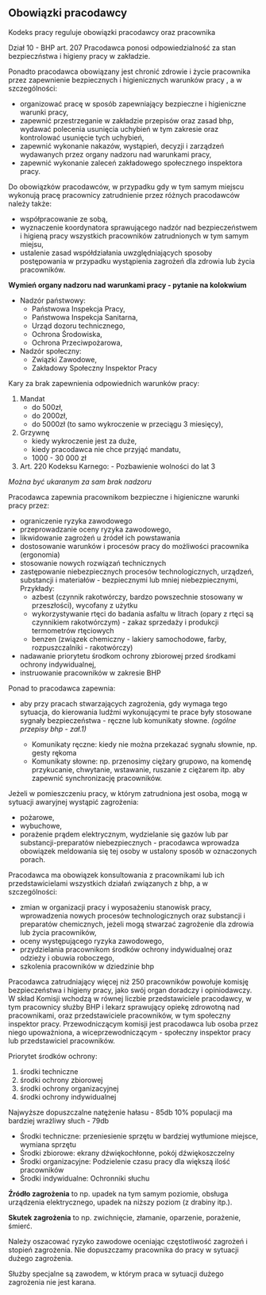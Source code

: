 
## Obowiązki pracodawcy

Kodeks pracy reguluje obowiązki pracodawcy oraz pracownika

Dział 10 - BHP art. 207 Pracodawca ponosi odpowiedzialność za stan bezpieczństwa i higieny pracy w zakładzie.

Ponadto pracodawca obowiązany jest chronić zdrowie i życie pracownika przez zapewnienie bezpiecznych i higienicznych warunków pracy , a w szczególności:
- organizować pracę w sposób zapewniający bezpieczne i higieniczne warunki pracy,
- zapewnić przestrzeganie w zakładzie przepisów oraz zasad bhp, wydawać polecenia usunięcia uchybień w tym zakresie oraz kontrolować usunięcie tych uchybień,
- zapewnić wykonanie nakazów, wystąpień, decyzji i zarządzeń wydawanych przez organy nadzoru nad warunkami pracy,
- zapewnić wykonanie zaleceń zakładowego społecznego inspektora pracy.

Do obowiązków pracodawców, w przypadku gdy w tym samym miejscu wykonują pracę pracownicy zatrudnienie przez różnych pracodawców należy także:
- współpracowanie ze sobą,
- wyznaczenie koordynatora sprawującego nadzór nad bezpieczeństwem i higieną pracy wszystkich pracowników zatrudnionych w tym samym miejsu,
 - ustalenie zasad współdziałania uwzględniających sposoby postępowania w przypadku wystąpienia zagrożeń dla zdrowia lub życia pracowników.

**Wymień organy nadzoru nad warunkami pracy - pytanie na kolokwium**
- Nadzór państwowy:
	- Państwowa Inspekcja Pracy,
	- Państwowa Inspekcja Sanitarna,
	- Urząd dozoru technicznego,
	- Ochrona Środowiska,
	- Ochrona Przeciwpożarowa,
 - Nadzór społeczny:
	 - Związki Zawodowe,
	 - Zakładowy Społeczny Inspektor Pracy



Kary za brak zapewnienia odpowiednich warunków pracy:
1. Mandat
	- do 500zł,
	- do 2000zł,
	- do 5000zł (to samo wykroczenie w przeciągu 3 miesięcy),
 2. Grzywnę
	- kiedy wykroczenie jest za duże,
	- kiedy pracodawca nie chce przyjąć mandatu,
	- 1000 - 30 000 zł
  3. Art. 220 Kodeksu Karnego:
	-  Pozbawienie wolności do  lat 3

*Można być ukaranym za sam brak nadzoru*

Pracodawca zapewnia pracownikom bezpieczne i higieniczne warunki pracy przez:
- ograniczenie ryzyka zawodowego 
- przeprowadzanie oceny ryzyka zawodowego,
- likwidowanie zagrożeń u źródeł ich powstawania
- dostosowanie warunków i procesów pracy do możliwości pracownika (ergonomia)
- stosowanie nowych rozwiązań technicznych
- zastępowanie niebezpiecznych procesów technologicznych, urządzeń, substancji i materiałów - bezpiecznymi lub mniej niebezpiecznymi,
	Przykłady:
	- azbest (czynnik rakotwórczy, bardzo powszechnie stosowany w przeszłości), wycofany z użytku 
	- wykorzystywanie rtęci do badania asfaltu w litrach (opary z rtęci są czynnikiem rakotwórczym) - zakaz sprzedaży i produkcji termometrów rtęciowych
	- benzen (związek chemiczny - lakiery samochodowe, farby, rozpuszczalniki - rakotwórczy)
- nadawanie priorytetu środkom ochrony zbiorowej przed środkami ochrony indywidualnej,
- instruowanie pracowników w zakresie BHP


Ponad to pracodawca zapewnia:
- aby przy pracach stwarzających zagrożenia, gdy wymaga tego sytuacja, do kierowania ludźmi wykonującymi te prace były stosowane sygnały bezpieczeństwa - ręczne lub komunikaty słowne.
	*(ogólne przepisy bhp - zał.1)*
 
	- Komunikaty ręczne: kiedy nie można przekazać sygnału słownie, np. gesty rękoma 
	- Komunikaty słowne: np. przenosimy ciężary grupowo, na komendę przykucanie, chwytanie, wstawanie, ruszanie z ciężarem itp. aby zapewnić synchronizację pracowników.

Jeżeli w pomieszczeniu pracy, w którym zatrudniona jest osoba, mogą w sytuacji awaryjnej wystąpić zagrożenia: 
- pożarowe,
- wybuchowe, 
- porażenie prądem elektrycznym,
wydzielanie się gazów lub par substancji-preparatów niebezpiecznych - pracodawca wprowadza obowiązek meldowania się tej osoby w ustalony sposób w oznaczonych porach.

Pracodawca ma obowiązek konsultowania z pracownikami lub ich przedstawicielami wszystkich działań związanych z bhp, a w szczególności:
- zmian w organizacji pracy i wyposażeniu stanowisk pracy, wprowadzenia nowych procesów technologicznych oraz substancji i preparatów chemicznych, jeżeli mogą stwarzać zagrożenie dla zdrowia lub życia pracowników,
- oceny występującego ryzyka zawodowego,
- przydzielania pracownikom środków ochrony indywidualnej oraz odzieży i obuwia roboczego,
- szkolenia pracowników w dziedzinie bhp

Pracodawca zatrudniający więcej niż 250 pracowników powołuje komisję bezpieczeństwa i higieny pracy, jako swój organ doradczy i opiniodawczy. W skład Komisji wchodzą w równej liczbie przedstawiciele pracodawcy, w tym pracownicy służby BHP i lekarz sprawujący opiekę zdrowotną nad pracownikami, oraz przedstawiciele pracowników, w tym społeczny inspektor pracy. Przewodniczącym komisji jest pracodawca lub osoba przez niego upoważniona, a wiceprzewodniczącym - społeczny inspektor pracy lub przedstawiciel pracowników.



Priorytet środków ochrony:
1. środki techniczne
2. środki ochrony zbiorowej
3. środki ochrony organizacyjnej
4. środki ochrony indywidualnej 

Najwyższe dopuszczalne natężenie hałasu - 85db
10% populacji ma bardziej wrażliwy słuch - 79db
- Środki techniczne: przeniesienie sprzętu w bardziej wytłumione miejsce, wymiana sprzętu
- Środki zbiorowe: ekrany dźwiękochłonne, pokój dźwiękoszczelny
- Środki organizacyjne: Podzielenie czasu pracy dla większą ilość pracowników
- Środki indywidualne: Ochronniki słuchu




**Źródło zagrożenia** to np. upadek na tym samym poziomie, obsługa urządzenia elektrycznego, upadek na niższy poziom (z drabiny itp.).

**Skutek zagrożenia** to np. zwichnięcie, złamanie, oparzenie, porażenie, śmierć.

Należy oszacować ryzyko zawodowe oceniając częstotliwość zagrożeń i stopień zagrożenia.
Nie dopuszczamy pracownika do pracy w sytuacji dużego zagrożenia.

Służby specjalne są zawodem, w którym praca w sytuacji dużego zagrożenia nie jest karana.




